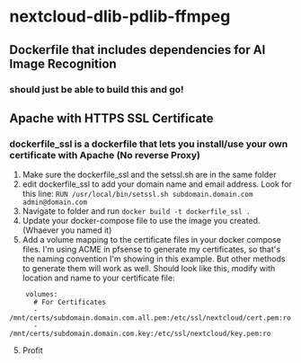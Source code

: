 # nextcloud-dlib-pdlib-ffmpeg
## Dockerfile that includes dependencies for AI Image Recognition
### should just be able to build this and go!




## Apache with HTTPS SSL Certificate
### dockerfile_ssl is a dockerfile that lets you install/use your own certificate with Apache (No reverse Proxy)

1. Make sure the dockerfile_ssl and the setssl.sh are in the same folder
2. edit dockerfile_ssl to add your domain name and email address.  Look for this line:
`RUN /usr/local/bin/setssl.sh subdomain.domain.com admin@domain.com`
4. Navigate to folder and run `docker build -t dockerfile_ssl .`
5. Update your docker-compose file to use the image you created. (Whaever you named it)
6. Add a volume mapping to the certificate files in your docker compose files.  I'm using ACME in pfsense to generate my certificates, so that's the naming convention I'm showing in this example.  But other methods to generate them will work as well.  Should look like this, modify with location and name to your certificate file:
```
    volumes:
      # For Certificates
      - /mnt/certs/subdomain.domain.com.all.pem:/etc/ssl/nextcloud/cert.pem:ro
      - /mnt/certs/subdomain.domain.com.key:/etc/ssl/nextcloud/key.pem:ro
```
5. Profit
